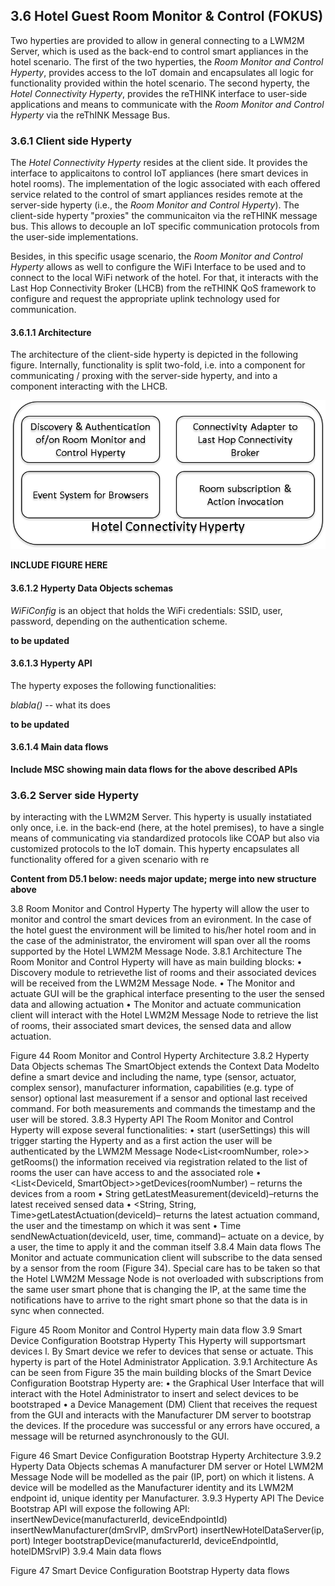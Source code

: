 ## 3.6	Hotel Guest Room Monitor & Control (FOKUS)

Two hyperties are provided to allow in general connecting to a LWM2M Server, which is used as the back-end to control smart appliances in the hotel scenario.  The first of the two hyperties, the *Room Monitor and Control Hyperty*, provides access to the IoT domain and encapsulates all logic for functionality provided within the hotel scenario.  The second hyperty, the *Hotel Connectivity Hyperty*, provides the reTHINK interface to user-side applications and means to communicate with the *Room Monitor and Control Hyperty* via the reThINK Message Bus.



### 3.6.1 Client side Hyperty

The *Hotel Connectivity Hyperty* resides at the client side. It provides the interface to applicaitons to control IoT appliances (here smart devices in hotel rooms). The implementation of the logic associated with each offered service related to the control of smart appliances resides remote at the server-side hyperty (i.e., the *Room Monitor and Control Hyperty*). The client-side hyperty "proxies" the communicaiton via the reTHINK message bus. This allows to decouple an IoT specific communication protocols from the user-side implementations.

Besides, in this specific usage scenario, the *Room Monitor and Control Hyperty* allows as well to configure the WiFi Interface to be used and to connect to the local WiFi network of the hotel. For that, it interacts with the Last Hop Connectivity Broker (LHCB) from the reTHINK QoS framework to configure and request the appropriate uplink technology used for communication.

#### 3.6.1.1 Architecture

The architecture of the client-side hyperty is depicted in the following figure. Internally, functionality is split two-fold, i.e. into a component for communicating / proxing with the server-side hyperty, and into a component interacting with the LHCB.

![Hotel Connectivity Hyperty Architecture](./Hotel-Connectivity-Hyperty-Architecture.png)

**INCLUDE FIGURE HERE**

#### 3.6.1.2	Hyperty Data Objects schemas

*WiFiConfig* is an object that holds the WiFi credentials: SSID, user, password, depending on the authentication scheme.

**to be updated**

#### 3.6.1.3	Hyperty API

The hyperty exposes the following functionalities:

*blabla()*  -- what its does

**to be updated**

#### 3.6.1.4	Main data flows

**Include MSC showing main data flows for the above described APIs**


### 3.6.2 Server side Hyperty

by interacting with the LWM2M Server. This hyperty is usually instatiated only once, i.e. in the back-end (here, at the hotel premises), to have a single means of communicating via standardized protocols like COAP but also via customized protocols to the IoT domain.  This hyperty encapsulates all functionality offered for a given scenario with re



**Content from D5.1 below:  needs major update; merge into new structure above**


3.8	Room Monitor and Control Hyperty
The hyperty will allow the user to monitor and control the smart devices from an evironment. In the case of the hotel guest the environment will be limited to his/her hotel room and in the case of the administrator, the enviroment will span over all the rooms supported by the Hotel LWM2M Message Node.
3.8.1	Architecture
The Room Monitor and Control Hyperty will have as main building blocks:
•	Discovery module to retrievethe list of rooms and their associated devices will be received from the LWM2M Message Node. 
•	The Monitor and actuate GUI will be the graphical interface presenting to the user the sensed data and allowing actuation
•	The Monitor and actuate communication client will interact with the Hotel LWM2M Message Node to retrieve the list of rooms, their associated smart devices, the sensed data and allow actuation.
 
Figure 44 Room Monitor and Control Hyperty Architecture
3.8.2	Hyperty Data Objects schemas
The SmartObject extends the Context Data Modelto define a smart device and including the name, type (sensor, actuator, complex sensor), manufacturer information, capabilities (e.g. type of sensor) optional last measurement if a sensor and optional last received command. For both measurements and commands the timestamp and the user will be stored.
3.8.3	Hyperty API
The Room Monitor and Control Hyperty will expose several functionalities:
•	start (userSettings) this will trigger starting the Hyperty and as a first action the user will be authenticated by the LWM2M Message Node<List<roomNumber, role>> getRooms() the information received via registration related to the list of rooms the user can have access to and the associated role
•	<List<DeviceId, SmartObject>>getDevices(roomNumber) – returns the devices from a room
•	String getLatestMeasurement(deviceId)–returns the latest received sensed data
•	<String, String, Time>getLatestActuation(deviceId)– returns the latest actuation command, the user and the timestamp on which it was sent
•	Time sendNewActuation(deviceId, user, time, command)– actuate on a device, by a user, the time to apply it and the comman itself
3.8.4	Main data flows
The Monitor and actuate communication client will subscribe to the data sensed by a sensor from the room (Figure 34). Special care has to be taken so that the Hotel LWM2M Message Node is not overloaded with subscriptions from the same user smart phone that is changing the IP, at the same time the notifications have to arrive to the right smart phone so that the data is in sync when connected.
 
Figure 45 Room Monitor and Control Hyperty main data flow
3.9	Smart Device Configuration Bootstrap Hyperty
This Hyperty will supportsmart devices l. By Smart device we refer to devices that sense or actuate. This hyperty is part of the Hotel Administrator Application.
3.9.1	Architecture
As can be seen from Figure 35 the main building blocks of the Smart Device Configuration Bootstrap Hyperty are:
•	the Graphical User Interface that will interact with the Hotel Administrator to insert and select devices to be bootstraped
•	a Device Management (DM) Client that receives the request from the GUI and interacts with the Manufacturer DM server to bootstrap the devices. If the procedure was successful or any errors have occured, a message will be returned asynchronously to the GUI.
 
Figure 46 Smart Device Configuration Bootstrap Hyperty Architecture
3.9.2	Hyperty Data Objects schemas
A manufacturer DM server or Hotel LWM2M Message Node will be modelled as the pair (IP, port) on which it listens. A device will be modelled as the Manufacturer identity and its LWM2M endpoint id, unique identity per Manufacturer. 
3.9.3	Hyperty API
The Device Bootstrap API will expose the following API:
insertNewDevice(manufacturerId, deviceEndpointId)
insertNewManufacturer(dmSrvIP, dmSrvPort)
insertNewHotelDataServer(ip, port)
Integer bootstrapDevice(manufacturerId, deviceEndpointId, hotelDMSrvIP)
3.9.4	Main data flows
 
Figure 47 Smart Device Configuration Bootstrap Hyperty data flows
